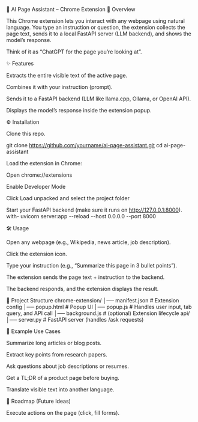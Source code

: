 🧩 AI Page Assistant – Chrome Extension
📖 Overview

This Chrome extension lets you interact with any webpage using natural language. You type an instruction or question, the extension collects the page text, sends it to a local FastAPI server (LLM backend), and shows the model’s response.

Think of it as “ChatGPT for the page you’re looking at”.

✨ Features

Extracts the entire visible text of the active page.

Combines it with your instruction (prompt).

Sends it to a FastAPI backend (LLM like llama.cpp, Ollama, or OpenAI API).

Displays the model’s response inside the extension popup.

⚙️ Installation

Clone this repo.

git clone https://github.com/yourname/ai-page-assistant.git
cd ai-page-assistant


Load the extension in Chrome:

Open chrome://extensions

Enable Developer Mode

Click Load unpacked and select the project folder

Start your FastAPI backend (make sure it runs on http://127.0.0.1:8000). with- uvicorn server:app --reload --host 0.0.0.0 --port 8000

🛠️ Usage

Open any webpage (e.g., Wikipedia, news article, job description).

Click the extension icon.

Type your instruction (e.g., “Summarize this page in 3 bullet points”).

The extension sends the page text + instruction to the backend.

The backend responds, and the extension displays the result.

📂 Project Structure
chrome-extension/
│── manifest.json        # Extension config
│── popup.html           # Popup UI
│── popup.js             # Handles user input, tab query, and API call
│── background.js        # (optional) Extension lifecycle
api/
│── server.py              # FastAPI server (handles /ask requests)

🧩 Example Use Cases

Summarize long articles or blog posts.

Extract key points from research papers.

Ask questions about job descriptions or resumes.

Get a TL;DR of a product page before buying.

Translate visible text into another language.

🚀 Roadmap (Future Ideas)

 Execute actions on the page (click, fill forms).

